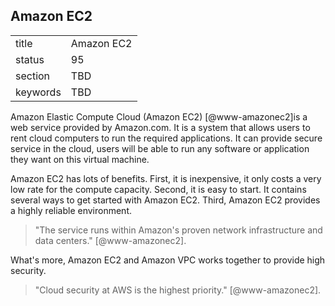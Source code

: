 ## Amazon EC2


|          |            |
| -------- | ---------- |
| title    | Amazon EC2 |
| status   | 95         |
| section  | TBD        |
| keywords | TBD        |




Amazon Elastic Compute Cloud (Amazon EC2) [@www-amazonec2]is a web
service provided by Amazon.com. It is a system that allows users to rent
cloud computers to run the required applications. It can provide secure
service in the cloud, users will be able to run any software or
application they want on this virtual machine.

Amazon EC2 has lots of benefits. First, it is inexpensive, it only costs
a very low rate for the compute capacity. Second, it is easy to start.
It contains several ways to get started with Amazon EC2. Third, Amazon
EC2 provides a highly reliable environment.

> "The service runs within Amazon's proven network infrastructure and
> data centers." [@www-amazonec2].

What's more, Amazon EC2 and Amazon VPC works
together to provide high security.

> "Cloud security at AWS is the highest priority." [@www-amazonec2].


